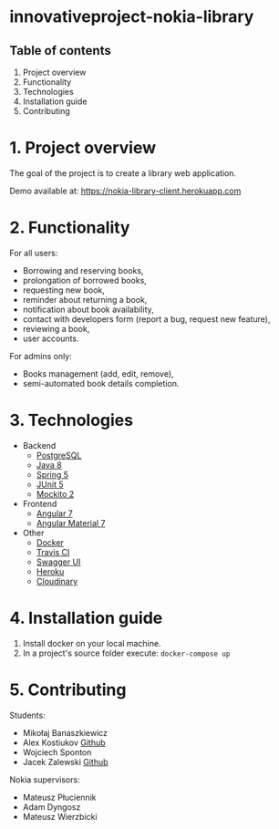 # innovativeproject-nokia-library
## Table of contents
1. Project overview
2. Functionality
3. Technologies
4. Installation guide
5. Contributing

# 1. Project overview
The goal of the project is to create a library web application.

Demo available at: https://nokia-library-client.herokuapp.com
# 2. Functionality
For all users:
* Borrowing and reserving books,
* prolongation of borrowed books,
* requesting new book,
* reminder about returning a book,
* notification about book availability,
* contact with developers form (report a bug, request new feature),
* reviewing a book,
* user accounts.

For admins only:
* Books management (add, edit, remove),
* semi-automated book details completion.

# 3. Technologies
* Backend
  * [PostgreSQL](https://www.postgresql.org/)
  * [Java 8](https://www.java.com)
  * [Spring 5](https://spring.io/)
  * [JUnit 5](https://junit.org/junit5/)
  * [Mockito 2](https://site.mockito.org/)
* Frontend
  * [Angular 7](https://angular.io/)
  * [Angular Material 7](https://material.angular.io/)
* Other
  * [Docker](https://www.docker.com/)
  * [Travis CI](https://travis-ci.org/)
  * [Swagger UI](https://swagger.io/)
  * [Heroku](https://www.heroku.com/)
  * [Cloudinary](https://cloudinary.com/) 

# 4. Installation guide
1. Install docker on your local machine.
2. In a project's source folder execute: ``` docker-compose up ```

# 5. Contributing
Students:
* Mikołaj Banaszkiewicz
* Alex Kostiukov [Github](https://github.com/KostiukovAleksey)
* Wojciech Sponton 
* Jacek Zalewski [Github](https://github.com/tubidubidam)

Nokia supervisors:
* Mateusz Płuciennik
* Adam Dyngosz
* Mateusz Wierzbicki